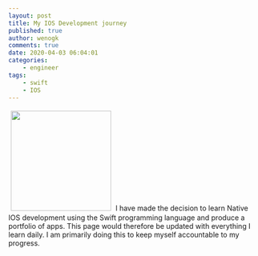 ```yaml
---
layout: post
title: My IOS Development journey
published: true
author: wenogk
comments: true
date: 2020-04-03 06:04:01
categories:
    - engineer
tags:
    - swift
    - IOS
---
```

<img src="{{site.baseurl}}/assets/images/iphones.gif" style="padding:5px;align:center;width:200px;" />
I have made the decision to learn Native IOS development using the Swift programming language and produce a portfolio of apps. This page would therefore be updated with everything I learn daily. I am primarily doing this to keep myself accountable to my progress.   <!--more-->
